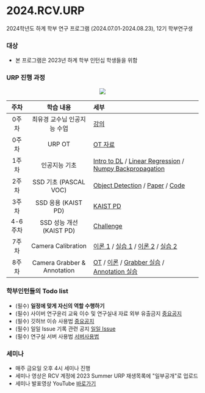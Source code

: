 # 2024.RCV.URP
2024학년도 하계 학부 연구 프로그램 (2024.07.01-2024.08.23), 12기 학부연구생

### 대상
- 본 프로그램은 2023년 하계 학부 인턴십 학생들을 위함

### URP 진행 과정
<p align="center">
<img src="https://github.com/sejong-rcv/2023.URP.Summer/assets/79680972/d5a1886b-8525-4e77-88fd-dc7189b42e97">
</p>

| 주차 | 학습 내용 | 세부 |
|:--:|:----:|:---|
| 0주차 | 최유경 교수님 인공지능 수업 | [강의](https://www.youtube.com/watch?v=J6hiz5zfDC0&list=PL1xKqHsVFgvk8nB5kJ3N0fFt3etudUBWt) |
| 0주차 | URP OT | [OT 자료](https://github.com/sejong-rcv/2023.URP.Summer/blob/main/1%EC%A3%BC%EC%B0%A8/%5B2023.Summer.URP%5D%20OT%20%EC%9E%90%EB%A3%8C.pdf)|
| 1주차 | 인공지능 기초 | [Intro to DL](1주차/[2023.Summer.URP]Week1_Introduction_to_DL.pdf) / [Linear Regression](1주차/[2023.Summer.URP]LinearRegression.pdf) / [Numpy Backpropagation](1주차/[2023.Summer.URP]Numpy_Backpropagation.ipynb) |
| 2주차 | SSD 기초 (PASCAL VOC) | [Object Detection](https://github.com/sejong-rcv/2023.URP.Summer/blob/main/2%EC%A3%BC%EC%B0%A8/2023_summer_urp_ssd.pdf) / [Paper](https://arxiv.org/pdf/1512.02325.pdf) / [Code](https://github.com/sgrvinod/a-PyTorch-Tutorial-to-Object-Detection)
| 3주차 | SSD 응용 (KAIST PD) | [KAIST PD](3주차) |
| 4-6주차 | SSD 성능 개선 (KAIST PD) | [Challenge](https://docs.google.com/spreadsheets/d/1DjNl3xe3ppPehllVxZqlhs260U4mhHD-OuGKqZeTeNM/edit#gid=0) |
| 7주차 | Camera Calibration | [이론 1](7주차/Calibration_1st/Calibration_v2_1.pdf) / [실습 1](7주차/Calibration_1st/example_v2.py) / [이론 2](7주차/Calibration_2nd/Calibration_v2_2.pdf) / [실습 2](7주차/Calibration_2nd/Calibration_2nd_실습.pdf)
| 8주차 | Camera Grabber & Annotation | [OT](https://github.com/sejong-rcv/2023.URP.Summer/blob/main/8%EC%A3%BC%EC%B0%A8/Readme.md) / [이론](https://github.com/sejong-rcv/2023.URP.Summer/tree/main/8%EC%A3%BC%EC%B0%A8/Seminar) / [Grabber 실습](https://github.com/sejong-rcv/2023.URP.Summer/tree/main/8%EC%A3%BC%EC%B0%A8/code) / [Annotation 실습](https://github.com/sejong-rcv/2023.URP.Summer/tree/main/8%EC%A3%BC%EC%B0%A8/annotation) |


###  학부인턴들의 Todo list
- (필수) **일정에 맞게 자신의 역할 수행하기**
- (필수) 사이버 연구윤리 교육 이수 및 연구실내 자료 외부 유출금지 [중요공지](https://github.com/sejong-rcv/2023.URP.Summer/issues/1)
- (필수) 깃허브 이슈 사용법 [중요공지](https://github.com/sejong-rcv/2023.URP.Summer/issues/2)
- (필수) 일일 Issue 기록 관련 공지 [일일 Issue](https://github.com/sejong-rcv/2023.URP.Summer/issues/3)
- (필수) 연구실 서버 사용법 [서버사용법](2주차/[2023.Summer.URP]서버사용메뉴얼.pdf)


### 세미나
- 매주 금요일 오후 4시 세미나 진행
- 세미나 영상은 RCV 계정에 2023 Summer URP 재생목록에 "일부공개"로 업로드
- 세미나 발표영상 YouTube [바로가기](https://www.youtube.com/playlist?list=PLa8kMie0Pc0uqZd1mfFNmfkdVVHQYP9Tu)
